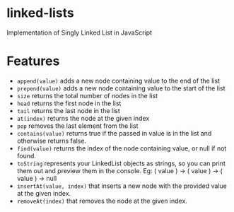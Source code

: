 # linked-lists

Implementation of Singly Linked List in JavaScript

# Features
<ul>
<li><code>append(value)</code> adds a new node containing value to the end of the list</li>
<li><code>prepend(value)</code> adds a new node containing value to the start of the list</li>
<li><code>size</code> returns the total number of nodes in the list</li>
<li><code>head</code> returns the first node in the list</li>
<li><code>tail</code> returns the last node in the list</li>
<li><code>at(index)</code> returns the node at the given index</li>
<li><code>pop</code> removes the last element from the list</li>
<li><code>contains(value)</code> returns true if the passed in value is in the list and otherwise returns false.</li>
<li><code>find(value)</code> returns the index of the node containing value, or null if not found.</li>
<li><code>toString</code> represents your LinkedList objects as strings, so you can print them out and preview them in the console. Eg: ( value ) -> ( value ) -> ( value ) -> null</li>
<li><code>insertAt(value, index)</code> that inserts a new node with the provided value at the given index.</li>
<li><code>removeAt(index)</code> that removes the node at the given index.</li>
</ul>
